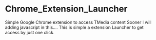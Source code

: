 # Chrome_Extension_Launcher
Simple Google Chrome extension to access TMedia content
Sooner I will adding javascript in this....
This is simple a extension Launcher to get access by just one click.

